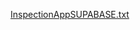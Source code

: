[InspectionAppSUPABASE.txt](https://github.com/user-attachments/files/16776728/InspectionAppSUPABASE.txt)

